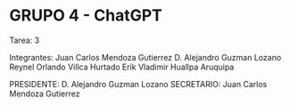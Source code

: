 GRUPO 4 - ChatGPT
================================

Tarea: 3

Integrantes: 
Juan Carlos Mendoza Gutierrez
D. Alejandro Guzman Lozano 
Reynel Orlando Villca Hurtado 
Erik Vladimir Huallpa Aruquipa 

PRESIDENTE: D. Alejandro Guzman Lozano 
SECRETARIO: Juan Carlos Mendoza Gutierrez
